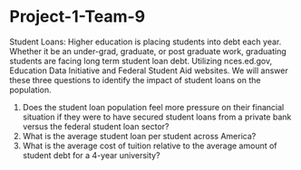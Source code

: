 # Project-1-Team-9

Student Loans: Higher education is placing students into debt each year. Whether it be an under-grad, graduate, or post graduate work, graduating students are facing long term student loan debt. Utilizing nces.ed.gov, Education Data Initiative and Federal Student Aid websites. We will answer these three questions to identify the impact of student loans on the population.
1. Does the student loan population feel more pressure on their financial situation if they were to have secured student loans from a private bank versus the federal student loan sector? 
2. What is the average student loan per student across America?
3. What is the average cost of tuition relative to the average amount of student debt for a 4-year university?




